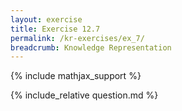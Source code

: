 ```yaml
---
layout: exercise
title: Exercise 12.7
permalink: /kr-exercises/ex_7/
breadcrumb: Knowledge Representation
---
```


{% include mathjax_support %}

<div><i class="arrow-up loader" data-chapter="kr-exercises" data-exercise="ex_7" data-rating="0"></i></div>
{% include_relative question.md %}
